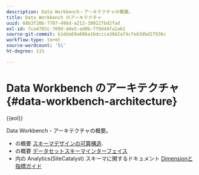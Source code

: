```yaml
---
description: Data Workbench・アーキテクチャの概要。
title: Data Workbench のアーキテクチャ
uuid: 68b3f20b-7707-49bd-a212-399227bd2fad
exl-id: fca4702c-7099-40e5-ad0b-7f8d44fa1a61
source-git-commit: b1dda69a606a16dccca30d2a74c7e63dbd27936c
workflow-type: tm+mt
source-wordcount: '51'
ht-degree: 11%

---
```


# Data Workbench のアーキテクチャ{#data-workbench-architecture}

{{eol}}

Data Workbench・アーキテクチャの概要。

* の概要 [スキーマデザインの可算構造](../../../home/dwb-implement-overview/dwb-implement-architecture/dwb-implement-arch-countable.md#concept-9b8b9c5e0f7341699e14bb9e3be56a51).
* の概要 [データセットスキーマインターフェイス](https://experienceleague.adobe.com/docs/data-workbench/using/client/admin-ui/c-dtst-sch-intrf.html)
* 内の Analytics(SiteCatalyst) スキーマに関するドキュメント [Dimensionと指標ガイド](/help/home/assets/dwb-analytics-implementation.pdf)
